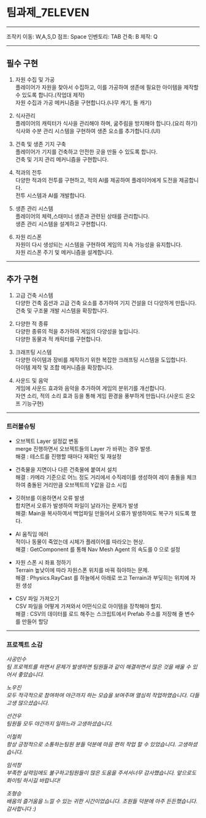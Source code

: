 # 팀과제_7ELEVEN

---

조작키 
이동: W,A,S,D
점프: Space
인벤토리: TAB
건축: B
제작: Q

---

## 필수 구현

1. 자원 수집 및 가공<br>
플레이어가 자원을 찾아서 수집하고, 이를 가공하여 생존에 필요한 아이템을 제작할 수 있도록 합니다.(작업대 제작)<br>
자원 수집과 가공 메커니즘을 구현합니다.(나무 캐기, 돌 캐기)

2. 식사관리<br>
플레이어의 캐릭터가 식사을 관리해야 하며, 굶주림을 방지해야 합니다.(요리 하기)<br>
식사와 수분 관리 시스템을 구현하여 생존 요소를 추가합니다.(UI)

3. 건축 및 생존 기지 구축<br>
플레이어가 기지를 건축하고 안전한 곳을 만들 수 있도록 합니다.<br>
건축 및 기지 관리 메커니즘을 구현합니다.

4. 적과의 전투<br>
다양한 적과의 전투를 구현하고, 적의 AI를 제공하여 플레이어에게 도전을 제공합니다.<br>
전투 시스템과 AI를 개발합니다.

5. 생존 관리 시스템<br>
플레이어의 체력,스태미너 생존과 관련된 상태를 관리합니다.<br>
생존 관리 시스템을 설계하고 구현합니다.

6. 자원 리스폰<br>
자원이 다시 생성되는 시스템을 구현하여 게임의 지속 가능성을 유지합니다.<br>
자원 리스폰 주기 및 메커니즘을 설계합니다.

--------------------------------------------------

## 추가 구현

1. 고급 건축 시스템<br>
다양한 건축 옵션과 고급 건축 요소를 추가하여 기지 건설을 더 다양하게 만듭니다.<br>
건축 및 구조물 개발 시스템을 확장합니다.

2. 다양한 적 종류<br>
다양한 종류의 적을 추가하여 게임의 다양성을 높입니다.<br>
다양한 동물과 적 캐릭터를 구현합니다.

3. 크래프팅 시스템<br>
다양한 아이템과 장비를 제작하기 위한 복잡한 크래프팅 시스템을 도입합니다.<br>
아이템 제작 및 조합 메커니즘을 확장합니다.

4. 사운드 및 음악<br>
게임에 사운드 효과와 음악을 추가하여 게임의 분위기를 개선합니다.<br>
자연 소리, 적의 소리 효과 등을 통해 게임 환경을 풍부하게 만듭니다.(사운드 온오프 기능구현)

---

### 트러블슈팅

- 오브젝트 Layer 설정값 변동<br>
merge 진행하면서 오브젝트들의 Layer 가 바뀌는 경우 발생.<br>
해결 : 테스트를 진행할 때마다 재확인 및 재설정

- 건축물을 지면이나 다른 건축물에 붙여서 설치<br>
해결 : 카메라 기준으로 어느 정도 거리에서 수직레이를 생성하여 레이 충돌을 체크하여 충돌된 거리만큼 오브젝트의 Y값을 감소 시킴

- 깃허브를 이용하면서 오류 발생<br>
합치면서 오류가 발생하여 파일이 날라가는 문제가 발생<br>
해결: Main을 복사하여서 백업파일 만들어서 오류가 발생하여도 복구가 되도록 했다.

- AI 움직임 에러<br>
적이나 동물이 죽었는데 시체가 플레이어를 따라오는 현상.<br>
해결 : GetComponent 를 통해 Nav Mesh Agent 의 속도를 0 으로 설정

- 자원 스폰 시 좌표 정하기<br>
Terrain 높낮이에 따라 자원스폰 위치를 바꿔 줘야하는 문제.<br>
해결 : Physics.RayCast 를 하늘에서 아래로 쏘고 Terrain과 부딪히는 위치에 자원 생성

- CSV 파일 가져오기<br>
CSV 파일을 어떻게 가져와서 어떤식으로 아이템을 장착해야 할지.<br>
해결 : CSV의 데이터를 로드 해주는 스크립트에서 Prefab 주소를 저장해 줄 변수를 만들어 할당

---

### 프로젝트 소감

*사공민수<br>
팀 프로젝트를 하면서 문제가 발생하면 팀원들과 같이 해결하면서 많은 것을 배울 수 있어서 좋았습니다.*

*노우진<br>
모두 적극적으로 참여하여 야근까지 하는 모습을 보여주며 열심히 작업하였습니다. 다들 고생 많으셨습니다.*

*선건우<br>
팀원들 모두 야간까지 일하느라 고생하셨습니다.*

*이철희<br>
항상 긍정적으로 소통하는팀원 분들 덕분에 마음 편히 작업 할 수 있었습니다. 고생하셨습니다.*

*임석창<br>
부족한 실력임에도 불구하고팀원들이 많은 도움을 주셔서너무 감사했습니다. 앞으로도 화이팅 하시길 바랍니다!*

*조형승<br>
배움의 즐거움을 느낄 수 있는 귀한 시간이었습니다. 조원들 덕분에 아주 든든했습니다. 감사합니다 :)*










